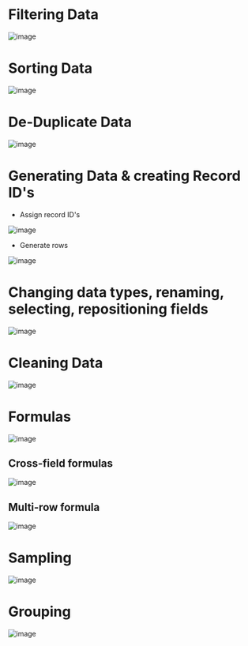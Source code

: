 # Filtering Data 
![image](https://user-images.githubusercontent.com/74512335/187921924-584a021e-4000-48ed-9016-6b5cd6e4f2f5.png)

# Sorting Data 
![image](https://user-images.githubusercontent.com/74512335/187923614-793673c2-ad40-40ad-8f11-70f0533225dc.png)

# De-Duplicate Data
![image](https://user-images.githubusercontent.com/74512335/187929599-50361916-05a9-41b8-84d6-07d8b6870ed7.png)

# Generating Data & creating Record ID's
- Assign record ID's

![image](https://user-images.githubusercontent.com/74512335/187931060-2b2097ef-619c-4352-b5f2-2ee2efadea04.png)

- Generate rows

![image](https://user-images.githubusercontent.com/74512335/187932781-c7cdf05d-d61b-4535-b70e-6ce07be6725c.png)

# Changing data types, renaming, selecting, repositioning fields

![image](https://user-images.githubusercontent.com/74512335/188175430-0f4bb4aa-aab2-4e83-ae97-072734e2306b.png)

# Cleaning Data
![image](https://user-images.githubusercontent.com/74512335/188715828-1b05daa8-5675-4a16-aa9c-6ad6a429230e.png)

# Formulas
![image](https://user-images.githubusercontent.com/74512335/188728185-3a4c665e-bf50-4b16-af52-b73e7e285f13.png)

## Cross-field formulas
![image](https://user-images.githubusercontent.com/74512335/188728954-19f199fd-4e91-4d49-89e6-c8f563d35f90.png)

## Multi-row formula
![image](https://user-images.githubusercontent.com/74512335/188729751-90eedd27-9719-425a-be85-27926e14c617.png)

# Sampling
![image](https://user-images.githubusercontent.com/74512335/188732223-5b401d18-a32b-47a7-89c5-f0e4e3fdf8d5.png)

# Grouping
![image](https://user-images.githubusercontent.com/74512335/188732773-e4a56ee9-f729-483b-9bff-dc7dcb98da53.png)
